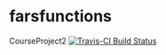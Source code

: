 # farsfunctions
CourseProject2
[![Travis-CI Build Status](https://travis-ci.org/yuriygdv/farsfunctions.svg?branch=master)](https://travis-ci.org/yuriygdv/farsfunctions)
